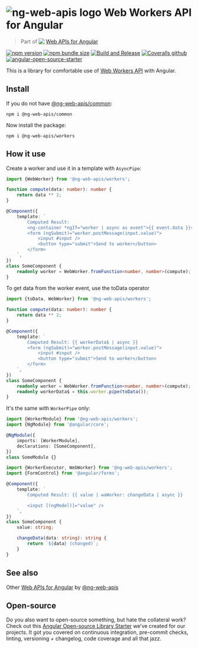 # ![ng-web-apis logo](projects/demo/src/assets/logo.svg) Web Workers API for Angular

> Part of <img src="projects/demo/src/assets/web-api.svg" align="top"> [Web APIs for Angular](https://ng-web-apis.github.io/)

[![npm version](https://img.shields.io/npm/v/@ng-web-apis/workers.svg)](https://npmjs.com/package/@ng-web-apis/workers)
[![npm bundle size](https://img.shields.io/bundlephobia/minzip/@ng-web-apis/workers)](https://bundlephobia.com/result?p=@ng-web-apis/workers)
[![Build and Release](https://github.com/ng-web-apis/workers/workflows/Build%20and%20Release/badge.svg?workflow=build)](https://github.com/ng-web-apis/workers/actions?query=workflow%3ABuild%20and%20Release)
[![Coveralls github](https://img.shields.io/coveralls/github/ng-web-apis/workers)](https://coveralls.io/github/ng-web-apis/workers?branch=master)
[![angular-open-source-starter](https://img.shields.io/badge/made%20with-angular--open--source--starter-d81676?logo=angular)](https://github.com/TinkoffCreditSystems/angular-open-source-starter)

This is a library for comfortable use of
[Web Workers API](https://developer.mozilla.org/en-US/docs/Web/API/Web_Workers_API)
with Angular.

## Install

If you do not have [@ng-web-apis/common](https://github.com/ng-web-apis/common):

```
npm i @ng-web-apis/common
```

Now install the package:

```
npm i @ng-web-apis/workers
```

## How it use

Create a worker and use it in a template with `AsyncPipe`:

```typescript
import {WebWorker} from '@ng-web-apis/workers';

function compute(data: number): number {
    return data ** 2;
}

@Component({
    template: `
        Computed Result:
        <ng-container *ngIf="worker | async as event">{{ event.data }}</ng-container>
        <form (ngSubmit)="worker.postMessage(input.value)">
            <input #input />
            <button type="submit">Send to worker</button>
        </form>
    `,
})
class SomeComponent {
    readonly worker = WebWorker.fromFunction<number, number>(compute);
}
```

To get data from the worker event, use the toData operator

```typescript
import {toData, WebWorker} from '@ng-web-apis/workers';

function compute(data: number): number {
    return data ** 2;
}

@Component({
    template: `
        Computed Result: {{ workerData$ | async }}
        <form (ngSubmit)="worker.postMessage(input.value)">
            <input #input />
            <button type="submit">Send to worker</button>
        </form>
    `,
})
class SomeComponent {
    readonly worker = WebWorker.fromFunction<number, number>(compute);
    readonly workerData$ = this.worker.pipe(toData());
}
```

It's the same with `WorkerPipe` only:

```typescript
import {WorkerModule} from '@ng-web-apis/workers';
import {NgModule} from '@angular/core';

@NgModule({
    imports: [WorkerModule],
    declarations: [SomeComponent],
})
class SomeModule {}
```

```typescript
import {WorkerExecutor, WebWorker} from '@ng-web-apis/workers';
import {FormControl} from '@angular/forms';

@Component({
    template: `
        Computed Result: {{ value | waWorker: changeData | async }}

        <input [(ngModel)]="value" />
    `,
})
class SomeComponent {
    value: string;

    changeData(data: string): string {
        return `${data} (changed)`;
    }
}
```

## See also

Other [Web APIs for Angular](https://ng-web-apis.github.io/) by [@ng-web-apis](https://github.com/ng-web-apis)

## Open-source

Do you also want to open-source something, but hate the collateral work?
Check out this [Angular Open-source Library Starter](https://github.com/TinkoffCreditSystems/angular-open-source-starter)
we’ve created for our projects. It got you covered on continuous integration,
pre-commit checks, linting, versioning + changelog, code coverage and all that jazz.
